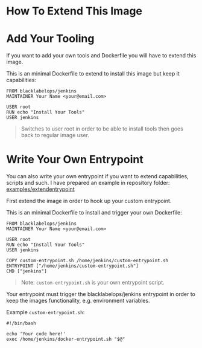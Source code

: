 # How To Extend This Image

# Add Your Tooling

If you want to add your own tools and Dockerfile you will have to extend this image.

This is an minimal Dockerfile to extend to install this image but keep it capabilities:

~~~~
FROM blacklabelops/jenkins
MAINTAINER Your Name <your@email.com>

USER root
RUN echo "Install Your Tools"
USER jenkins
~~~~

> Switches to user root in order to be able to install tools then goes back to regular image user.

# Write Your Own Entrypoint

You can also write your own entrypoint if you want to extend capabilities, scripts and such. I have prepared an example in repository folder: [examples/extendentrypoint](https://github.com/blacklabelops/jenkins/blob/master/examples/extendentrypoint/)

First extend the image in order to hook up your custom entrypoint.

This is an minimal Dockerfile to install and trigger your own Dockerfile:

~~~~
FROM blacklabelops/jenkins
MAINTAINER Your Name <your@email.com>

USER root
RUN echo "Install Your Tools"
USER jenkins

COPY custom-entrypoint.sh /home/jenkins/custom-entrypoint.sh
ENTRYPOINT ["/home/jenkins/custom-entrypoint.sh"]
CMD ["jenkins"]
~~~~

> Note: `custom-entrypoint.sh` is your own entrypoint script.

Your entrypoint must trigger the blacklabelops/jenkins entrypoint in order to keep the images functionality, e.g. environment variables.

Example `custom-entrypoint.sh`:

~~~~
#!/bin/bash

echo 'Your code here!'
exec /home/jenkins/docker-entrypoint.sh "$@"
~~~~
